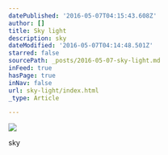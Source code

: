 ```yaml
---
datePublished: '2016-05-07T04:15:43.608Z'
author: []
title: Sky light
description: sky
dateModified: '2016-05-07T04:14:48.501Z'
starred: false
sourcePath: _posts/2016-05-07-sky-light.md
inFeed: true
hasPage: true
inNav: false
url: sky-light/index.html
_type: Article

---
```

![](https://the-grid-user-content.s3-us-west-2.amazonaws.com/93854aa1-f236-4d28-ba9b-5afed8600e40.jpg)

sky